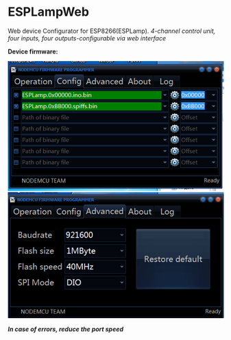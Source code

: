# ESPLampWeb

Web device Configurator for ESP8266(ESPLamp).
*4-channel control unit, four inputs, four outputs-configurable via web interface*

**Device firmware:**


![1](https://github.com/foxvlad/ESPLampWeb/blob/master/2018-11-08_22-00-11.png)
![2](https://github.com/foxvlad/ESPLampWeb/blob/master/2018-11-08_22-00-23.png)

***In case of errors, reduce the port speed***

